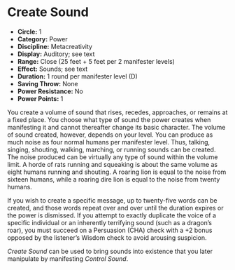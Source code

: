# Create Sound

- **Circle:** 1
- **Category:** Power
- **Discipline:** Metacreativity
- **Display:** Auditory; see text
- **Range:** Close (25 feet + 5 feet per 2 manifester levels)
- **Effect:** Sounds; see text
- **Duration:** 1 round per manifester level (D)
- **Saving Throw:** None
- **Power Resistance:** No
- **Power Points:** 1

You create a volume of sound that rises, recedes, approaches, or remains at a fixed place. You choose what type of sound the power creates when manifesting it and cannot thereafter change its basic character. The volume of sound created, however, depends on your level. You can produce as much noise as four normal humans per manifester level. Thus, talking, singing, shouting, walking, marching, or running sounds can be created. The noise produced can be virtually any type of sound within the volume limit. A horde of rats running and squeaking is about the same volume as eight humans running and shouting. A roaring lion is equal to the noise from sixteen humans, while a roaring dire lion is equal to the noise from twenty humans.

If you wish to create a specific message, up to twenty-five words can be created, and those words repeat over and over until the duration expires or the power is dismissed. If you attempt to exactly duplicate the voice of a specific individual or an inherently terrifying sound (such as a dragon’s roar), you must succeed on a Persuasion (CHA) check with a +2 bonus opposed by the listener’s Wisdom check to avoid arousing suspicion.

*Create Sound* can be used to bring sounds into existence that you later manipulate by manifesting *Control Sound*.
